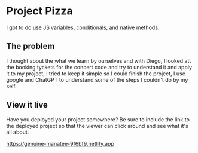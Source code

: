 # Project Pizza

I got to do use JS variables, conditionals, and native methods.

## The problem

I thought about the what we learn by ourselves and with Diego, I looked att the booking tyckets for the concert code and try to understand it and apply it to my project, I tried to keep it simple so I could finish the project, I use google and ChatGPT to understand some of the steps I couldn't do by my self.

## View it live

Have you deployed your project somewhere? Be sure to include the link to the deployed project so that the viewer can click around and see what it's all about.

https://genuine-manatee-9f6bf9.netlify.app
